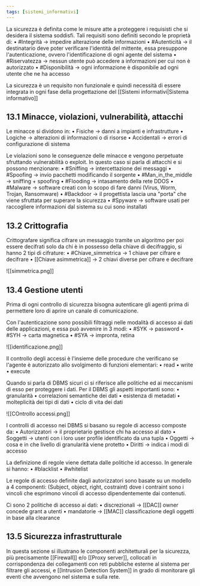 ```yaml
---
tags: [sistemi_informativi]
---
```

La sicurezza è definita come le misure atte a proteggere i requisisti che si desidera il sistema soddisfi. Tali requisiti sono definiti secondo le proprietà di:
	• #Integrità -> impedire alterazione delle informazioni
	• #Autenticità -> il destinatario deve poter verificare l'identità del mittente, essa presuppone l'autenticazione, ovvero l'identificazione di ogni agente del sistema
	• #Riservatezza -> nessun utente può accedere a informazioni per cui non è autorizzato
	• #Disponibilità -> ogni informazione è disponibile ad ogni utente che ne ha accesso

La sicurezza è un requisito non funzionale e quindi necessità di essere integrata in ogni fase della progettazione del [[Sistemi informativi|Sistema informativo]]

## 13.1 Minacce, violazioni, vulnerabilità, attacchi

Le minacce si dividono in: 
	• Fisiche -> danni a impianti e infrastrutture
	• Logiche -> alterazioni di informazioni o di risorse
	• Accidentali -> errori di configurazione di sistema

Le violazioni sono le conseguenze delle minacce e vengono perpetuate sfruttando vulnerabilità o exploit. In questo caso si parla di attacchi e si possono menzionare: 
	• #Sniffing -> intercettazione dei messaggi
	• #Spoofing -> invio pacchetti modificando il sorgente
	• #Man_in_the_middle -> sniffing + spoofing
	• #Flooding -> intasamento della rete DDOS
	• #Malware -> software creati con lo scopo di fare danni (Virus, Worm, Trojan, Ransomware)
	• #Backdoor -> il progettista lascia una "porta" che viene sfruttata per superare la sicurezza
	• #Spyware -> software usati per raccogliere informazioni dal sistema su cui sono installati

## 13.2 Crittografia

Crittografare significa cifrare un messaggio tramite un algoritmo per poi essere decifrati solo da chi è in possesso della chiave di decifraggio, si hanno 2 tipi di cifrature:
	• #Chiave_simmetrica -> 1 chiave per cifrare e decifrare 
	• [[Chiave asimmetrica]] -> 2 chiavi diverse per cifrare e decifrare

![[simmetrica.png]]

## 13.4 Gestione utenti

Prima di ogni controllo di sicurezza bisogna autenticare gli agenti prima di permettere loro di aprire un canale di comunicazione.

Con l'autenticazione sono possibili filtraggi nelle modalità di accesso ai dati delle applicazioni, e essa può avvenire in 3 modi:
	• #SYK -> password
	• #SYH -> carta magnetica
	• #SYA -> impronta, retina 

![[identificazione.png]]

Il controllo degli accessi è l'insieme delle procedure che verificano se l'agente è autorizzato allo svolgimento di funzioni elementari:
	• read
	• write
	• execute

Quando si parla di DBMS sicuri ci si riferisce alle politiche ed ai meccanismi di esso per proteggere i dati. Per il DBMS gli aspetti importanti sono:
	• granularità
	• correlazioni semantiche dei dati
	• esistenza di metadati
	• molteplicità dei tipi di dati
	• ciclo di vita dei dati

![[COntrollo accessi.png]]

I controlli di accesso nei DBMS si basano su regole di accesso composte da: 
	• Autorizzatori -> il proprietario gestisce chi ha accesso al dato
	• Soggetti -> utenti con i loro user profile identificato da una tupla
	• Oggetti -> cosa e in che livello di granularità viene protetto
	• Diritti -> indica i modi di accesso

La definizione di regole viene dettata dalle politiche id accesso.
In generale si hanno:
	• #blacklist
	• #whitelist

Le regole di accesso definite dagli autorizzatori sono basate su un modello a 4 componenti: (Subject, object, right, costraint) dove i contraint sono i vincoli che esprimono vincoli di accesso dipendentemente dai contenuti.

Ci sono 2 politiche di accesso ai dati: 
	• discrezionali -> [[DAC]] owner concede grant a utenti
	• mandatorie  -> [[MAC]] classificazione degli oggetti in base alla clearance


## 13.5 Sicurezza infrastrutturale

In questa sezione si illustrano le componenti architetturali per la sicurezza, più precisamente [[Firewall]] e/o [[Proxy server]], collocati in corrispondenza dei collegamenti con reti pubbliche esterne al sistema per filtrare gli accessi, e [[Intrusion Detection System]] in grado di monitorare gli eventi che avvengono nel sistema e sulla rete.
